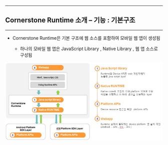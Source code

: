 <!--
{
	"title": "Cornerstone Runtime 소개 – 기본구조",
	"group": 2,
	"order": 8
}
-->

-----------------------

## Cornerstone Runtime 소개 – 기능 : 기본구조 ##

-----------------------

 - Cornerstone Runtime은 기본 구조에 웹 소스를 포함하여 모바일 웹 앱이 생성됨

	 - 하나의 모바일 웹 앱은 JavaScript Library , Native Library , 웹 앱 소스로 구성됨 

![](./images/K-6.jpg)









